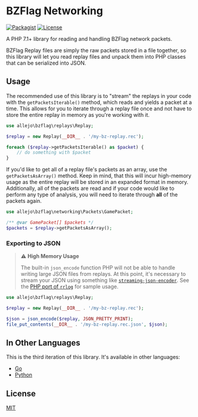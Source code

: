 # BZFlag Networking

[![Packagist](https://img.shields.io/packagist/v/allejo/bzflag-networking.php.svg)](https://packagist.org/packages/allejo/bzflag-networking.php)
[![License](https://img.shields.io/github/license/allejo/bzflag-networking.php.svg)](https://github.com/allejo/bzflag-networking.php/blob/master/LICENSE.md)

A PHP 7.1+ library for reading and handling BZFlag network packets.

BZFlag Replay files are simply the raw packets stored in a file together, so this library will let you read replay files and unpack them into PHP classes that can be serialized into JSON.

## Usage

The recommended use of this library is to "stream" the replays in your code with the `getPacketsIterable()` method, which reads and yields a packet at a time. This allows for you to iterate through a replay file once and not have to store the entire replay in memory as you're working with it.

```php
use allejo\bzflag\replays\Replay;

$replay = new Replay(__DIR__ . '/my-bz-replay.rec');

foreach ($replay->getPacketsIterable() as $packet) {
    // do something with $packet
}
```

If you'd like to get all of a replay file's packets as an array, use the `getPacketsAsArray()` method. Keep in mind, that this will incur high-memory usage as the entire replay will be stored in an expanded format in memory. Additionally, all of the packets are read and if your code would like to perform any type of analysis, you will need to iterate through **all** of the packets again.

```php
use allejo\bzflag\networking\Packets\GamePacket;

/** @var GamePacket[] $packets */
$packets = $replay->getPacketsAsArray();
```

### Exporting to JSON

> :warning: **High Memory Usage**
>
> The built-in `json_encode` function PHP will not be able to handle writing large JSON files from replays. At this point, it's necessary to stream your JSON using something like [`streaming-json-encoder`](https://github.com/violet-php/streaming-json-encoder). See the [PHP port of `rrlog`](https://github.com/allejo/rrlog/blob/master/src/allejo/rrlog/Writer/JsonWriter.php) for sample usage.

```php
use allejo\bzflag\replays\Replay;

$replay = new Replay(__DIR__ . '/my-bz-replay.rec');

$json = json_encode($replay, JSON_PRETTY_PRINT);
file_put_contents(__DIR__ . '/my-bz-replay.rec.json', $json);
```

## In Other Languages

This is the third iteration of this library. It's available in other languages:

- [Go](https://github.com/allejo/bzflag-networking.go)
- [Python](https://github.com/allejo/bzflag-networking.py)

## License

[MIT](./LICENSE.md)
